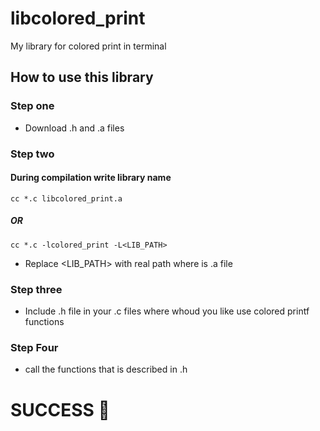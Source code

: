 # libcolored_print
My library for colored print in terminal

## How to use this library

###  Step one
- Download .h and .a files

### Step two
#### During compilation write library name
    cc *.c libcolored_print.a
##### OR
    cc *.c -lcolored_print -L<LIB_PATH>
 - Replace <LIB_PATH> with real path where is .a file

### Step three
- Include .h file in your .c files where whoud you like use colored printf functions

### Step Four
- call the functions that is described in .h

# SUCCESS 🎉
